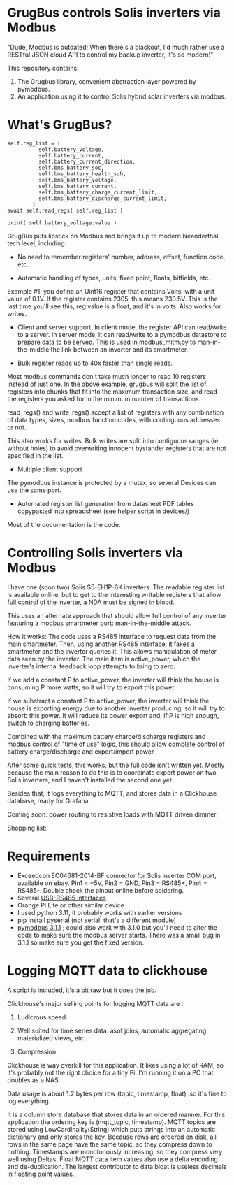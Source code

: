 # GrugBus controls Solis inverters via Modbus

"Dude, Modbus is outdated! When there's a blackout, I'd much rather use a RESTful JSON cloud API to control my backup inverter, it's so modern!"

This repository contains:

1) The Grugbus library, convenient abstraction layer powered by pymodbus.
2) An application using it to control Solis hybrid solar inverters via modbus.

# What's GrugBus?

    self.reg_list = (
              self.battery_voltage,                    
              self.battery_current,                    
              self.battery_current_direction,          
              self.bms_battery_soc,                    
              self.bms_battery_health_soh,             
              self.bms_battery_voltage,                
              self.bms_battery_current,                
              self.bms_battery_charge_current_limit,   
              self.bms_battery_discharge_current_limit,
            )
    await self.read_regs( self.reg_list )

    print( self.battery_voltage.value )   
            
GrugBus puts lipstick on Modbus and brings it up to modern Neanderthal tech level, including:

- No need to remember registers' number, address, offset, function code, etc.

- Automatic handling of types, units, fixed point, floats, bitfields, etc.

Example #1: you define an Uint16 register that contains Volts, with a unit value of 0.1V.
If the register contains 2305, this means 230.5V. This is the last time you'll see this,
reg.value is a float, and it's in volts. Also works for writes.

- Client and server support. In client mode, the register API can read/write to a server.
In server mode, it can read/write to a pymodbus datastore to prepare data to be served.
This is used in modbus_mitm.py to man-in-the-middle the link between an inverter and its
smartmeter.

- Bulk register reads up to 40x faster than single reads.

Most modbus commands don't take much longer to read 10 registers instead of just one.
In the above example, grugbus will split the list of registers into chunks that fit into
the maximum transaction size, and read the registers you asked for in the minimum number 
of transactions. 

read_regs() and write_regs() accept a list of registers with any combination of data types, 
sizes, modbus function codes, with continguous addresses or not.

This also works for writes. Bulk writes are split into contiguous ranges (ie without holes)
to avoid overwriting innocent bystander registers that are not specified in the list. 

- Multiple client support

The pymodbus instance is protected by a mutex, so several Devices can use the same port.

- Automated register list generation from datasheet PDF tables copypasted into spreadsheet
(see helper script in devices/)

Most of the documentation is the code.

# Controlling Solis inverters via Modbus

I have one (soon two) Solis S5-EH1P-6K inverters. The readable register list is available online, but to get to the interesting writable registers that allow full control of the inverter, a NDA must be signed in blood.

This uses an alternate approach that should allow full control of any inverter featuring a modbus smartmeter port: man-in-the-middle attack.

How it works: The code uses a RS485 interface to request data from the main smartmeter. Then, using another RS485 interface, it fakes a smartmeter and the inverter queries it. This allows manipulation of meter data seen by the inverter. The main item is active_power, which the inverter's internal feedback loop attempts to bring to zero.

If we add a constant P to active_power, the inverter will think the house is consuming P more watts, so it will try to export this power.

If we substract a constant P to active_power, the inverter will think the house is exporting energy due to another inverter producing, so it will try to absorb this power. It will reduce its power export and, if P is high enough, switch to charging batteries.

Combined with the maximum battery charge/discharge registers and modbus control of "time of use" logic, this should allow complete control of battery charge/discharge and export/import power.

After some quick tests, this works, but the full code isn't written yet. Mostly because the main reason to do this is to coordinate export power on two Solis inverters, and I haven't installed the second one yet.

Besides that, it logs everything to MQTT, and stores data in a Clickhouse database, ready for Grafana.

Coming soon: power routing to resistive loads with MQTT driven dimmer.

Shopping list:

# Requirements

- Exceedcon EC04681-2014-BF connector for Solis inverter COM port, available on ebay. Pin1 = +5V, Pin2 = GND, Pin3 = RS485+, Pin4 = RS485-. Double check the pinout online before soldering.
- Several [USB-RS485 interfaces](https://www.waveshare.com/catalog/product/view/id/3629/s/usb-to-rs232-485-ttl/category/37/usb-to-rs232-485-ttl.htm?sku=22547)
- Orange Pi Lite or other similar device
- I used python 3.11, it probably works with earlier versions
- pip install pyserial (not serial! that's a different module)
- [pymodbus 3.1.1](https://github.com/pymodbus-dev/pymodbus) ; could also work with 3.1.0 but you'll need to alter the code to make sure the modbus server starts. There was a small [bug](https://github.com/pymodbus-dev/pymodbus/pull/1282) in 3.1.1 so make sure you get the fixed version.


# Logging MQTT data to clickhouse

A script is included, it's a bit raw but it does the job.

Clickhouse's major selling points for logging MQTT data are :

1) Ludicrous speed.

2) Well suited for time series data: asof joins, automatic aggregating materialized views, etc.

3) Compression. 

Clickhouse is way overkill for this application. It likes using a lot of RAM, so it's probably not the right choice for a tiny Pi. I'm running it on a PC that doubles as a NAS.

Data usage is about 1.2 bytes per row (topic, timestamp, float), so it's fine to log everything.

It is a column store database that stores data in an ordered manner. For this application the ordering key is (mqtt_topic, timestamp). MQTT topics are stored using LowCardinality(String) which puts strings into an automatic dictionary and only stores the key. Because rows are ordered on disk, all rows in the same page have the same topic, so they compress down to nothing. Timestamps are monotonously increasing, so they compress very well using Deltas. Float MQTT data item values also use a delta encoding and de-duplication. The largest contributor to data bloat is useless decimals in floating point values. 





